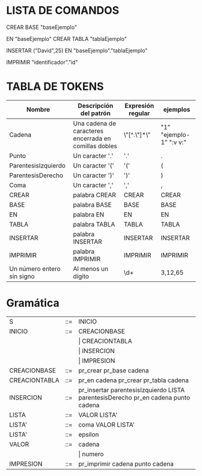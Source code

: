 # LISTA DE COMANDOS

CREAR BASE "baseEjemplo"

EN "baseEjemplo" CREAR TABLA "tablaEjemplo"

INSERTAR ("David",25) EN "baseEjemplo"."tablaEjemplo"

IMPRIMIR "identificador"."id"

# TABLA DE TOKENS

| Nombre                     | Descripción del patrón                                | Expresión regular | ejemplos                |
| -------------------------- | ----------------------------------------------------- | ----------------- | ----------------------- |
| Cadena                     | Una cadena de caracteres encerrada en comillas dobles | \\"[^.\\"]\*\\"   | "1" "ejemplo-1" ":v v:" |
| Punto                      | Un caracter '.'                                       | '.'               | .                       |
| ParentesisIzquierdo        | Un caracter '('                                       | '('               | (                       |
| ParentesisDerecho          | Un caracter ')'                                       | ')'               | )                       |
| Coma                       | Un caracter ','                                       | ','               | ,                       |
| CREAR                      | palabra CREAR                                         | CREAR             | CREAR                   |
| BASE                       | palabra BASE                                          | BASE              | BASE                    |
| EN                         | palabra EN                                            | EN                | EN                      |
| TABLA                      | palabra TABLA                                         | TABLA             | TABLA                   |
| INSERTAR                   | palabra INSERTAR                                      | INSERTAR          | INSERTAR                |
| IMPRIMIR                   | palabra IMPRIMIR                                      | IMPRIMIR          | IMPRIMIR                |
| Un número entero sin signo | Al menos un dígito                                    | \d+               | 3,12,65                 |

# Gramática

|               |     |                                                                                   |
| ------------- | --- | --------------------------------------------------------------------------------- |
| S             | ::= | INICIO                                                                            |
| INICIO        | ::= | CREACIONBASE                                                                      |
|               |     | \| CREACIONTABLA                                                                  |
|               |     | \| INSERCION                                                                      |
|               |     | \| IMPRESION                                                                      |
| CREACIONBASE  | ::= | pr_crear pr_base cadena                                                           |
| CREACIONTABLA | ::= | pr_en cadena pr_crear pr_tabla cadena                                             |
| INSERCION     | ::= | pr_insertar parentesisIzquierdo LISTA parentesisDerecho pr_en cadena punto cadena |
| LISTA         | ::= | VALOR LISTA'                                                                      |
| LISTA'        | ::= | coma VALOR LISTA'                                                                 |
| LISTA'        | ::= | epsilon                                                                           |
| VALOR         | ::= | cadena                                                                            |
|               |     | \| numero                                                                         |
| IMPRESION     | ::= | pr_imprimir cadena punto cadena                                                   |

